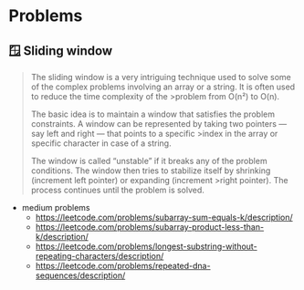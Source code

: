 # Problems

## 🪟 Sliding window
>The sliding window is a very intriguing technique used to solve some of the complex problems involving an array or a string. It is often used to reduce the time complexity of the >problem from O(n²) to O(n).
>
>The basic idea is to maintain a window that satisfies the problem constraints. A window can be represented by taking two pointers — say left and right — that points to a specific >index in the array or specific character in case of a string.
>
>The window is called “unstable” if it breaks any of the problem conditions. The window then tries to stabilize itself by shrinking (increment left pointer) or expanding (increment >right pointer). The process continues until the problem is solved.
- medium problems
  - https://leetcode.com/problems/subarray-sum-equals-k/description/
  - https://leetcode.com/problems/subarray-product-less-than-k/description/
  - https://leetcode.com/problems/longest-substring-without-repeating-characters/description/
  - https://leetcode.com/problems/repeated-dna-sequences/description/
